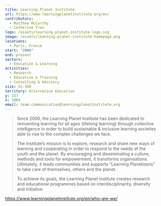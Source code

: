 ```yaml
---
title: Learning Planet Institute
url: https://www.learningplanetinstitute.org/en/
contributors:
  - Matthew McCarthy
  - Catherine Tran
logo: /assets/learning-planet-institute-logo.svg
image: /assets/learning-planet-institute-homepage.png
locations:
  - Paris, France
start: "2006"
end: present
sectors:
  - Education & Learning
activities:
  - Research
  - Education & Training
  - Consulting & Advisory
size: 51-100
territory: Alternative Education
y: 337
x: 1004
email: team.communication@learningplanetinstitute.org 
---
```

> Since 2006, the Learning Planet Institute has been dedicated to reinventing learning for all ages (lifelong learning) through collective intelligence in order to build sustainable & inclusive learning societies able to rise to the complex challenges we face. 
> 
> The Institute’s mission is to explore, research and share new ways of learning and cooperating in order to respond to the needs of the youth and the planet. By encouraging and disseminating a culture, methods and tools for empowerment, it transforms organisations. Ultimately, it leads communities and supports “Learning Planetizens” to take care of themselves, others and the planet. 
> 
> To achieve its goals, the Learning Planet Institute creates research and educational programmes based on interdisciplinarity, diversity and initiative.

https://www.learningplanetinstitute.org/en/who-are-we/ 
